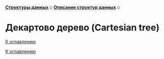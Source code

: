 **[Структуры данных](../../README.md#data-structures) :: [Описание структур данных](../../README.md#data-structures-descriptions) ::**
# Декартово дерево (Cartesian tree)

<!--

-->

[К оглавлению](../../README.md#data-structures-descriptions)



[К оглавлению](../../README.md#data-structures-descriptions)
